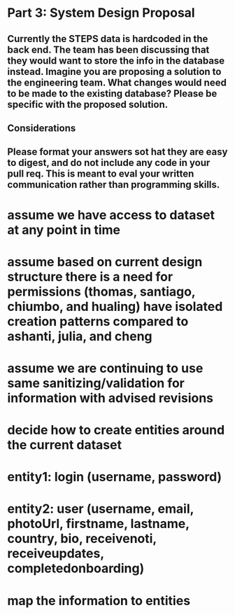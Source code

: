 # Part 3: System Design Proposal

## Currently the STEPS data is hardcoded in the back end. The team has been discussing that they would want to store the info in the database instead. Imagine you are proposing a solution to the engineering team. What changes would need to be made to the existing database? Please be specific with the proposed solution.

## Considerations

## Please format your answers sot hat they are easy to digest, and do not include any code in your pull req. This is meant to eval your written communication rather than programming skills.

# assume we have access to dataset at any point in time

# assume based on current design structure there is a need for permissions (thomas, santiago, chiumbo, and hualing) have isolated creation patterns compared to ashanti, julia, and cheng

# assume we are continuing to use same sanitizing/validation for information with advised revisions

# decide how to create entities around the current dataset

# entity1: login (username, password)

# entity2: user (username, email, photoUrl, firstname, lastname, country, bio, receivenoti, receiveupdates, completedonboarding)

# map the information to entities
